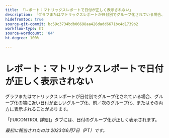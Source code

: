 ```yaml
---
title: 「レポート：マトリックスレポートで日付が正しく表示されない」
description: 「グラフまたはマトリックスレポートが日付別でグループ化されている場合、グループ化の端に近い日付が正しいグループ化、前／次のグループ化、またはその両方に表示されることがあります。」
hidefromtoc: true
source-git-commit: bc59c3734bdb06698aa426dadd6671bc4d1739b2
workflow-type: ht
source-wordcount: '84'
ht-degree: 100%

---
```



# レポート：マトリックスレポートで日付が正しく表示されない

グラフまたはマトリックスレポートが日付別でグループ化されている場合、グループ化の端に近い日付が正しいグループ化、前／次のグループ化、またはその両方に表示されることがあります。

「[!UICONTROL 詳細]」タブには、日付のグループ化が正しく表示されます。

_最初に報告されたのは 2023年6月7日（PT）です。_

